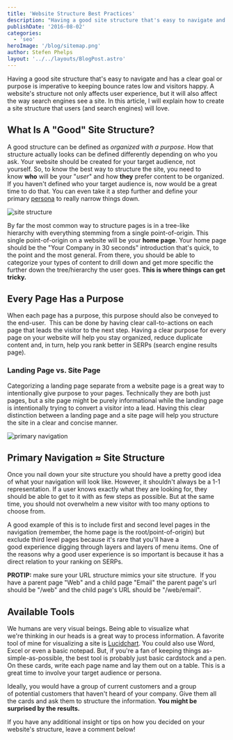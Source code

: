 ```yaml
---
title: 'Website Structure Best Practices'
description: "Having a good site structure that's easy to navigate and has a clear goal or purpose is imperative to keeping bounce rates low and visitors happy. A website's structure not only affects user experience"
publishDate: '2016-08-02'
categories:
  - 'seo'
heroImage: '/blog/sitemap.png'
author: Stefen Phelps
layout: '../../layouts/BlogPost.astro'
---
```


Having a good site structure that's easy to navigate and has a clear goal or purpose is imperative to keeping bounce rates low and visitors happy. A website's structure not only affects user experience, but it will also affect the way search engines see a site. In this article, I will explain how to create a site structure that users (and search engines) will love.

## What Is A "Good" Site Structure?

A good structure can be defined as *organized with a purpose*. How that structure actually looks can be defined differently depending on who you ask. Your website should be created for your target audience, not yourself. So, to know the best way to structure the site, you need to know **who** will be your "_user_" and how **they** prefer content to be organized. If you haven't defined who your target audience is, now would be a great time to do that. You can even take it a step further and define your primary [persona](<https://en.wikipedia.org/wiki/Persona_(user_experience)>) to really narrow things down.

![site structure](/blog/sms-site-structure.png)

By far the most common way to structure pages is in a tree-like hierarchy with everything stemming from a single point-of-origin. This single point-of-origin on a website will be your **home page**. Your home page should be the "Your Company in 30 seconds" introduction that's quick, to the point and the most general. From there, you should be able to categorize your types of content to drill down and get more specific the further down the tree/hierarchy the user goes. **This is where things can get tricky.**

## Every Page Has a Purpose

When each page has a purpose, this purpose should also be conveyed to the end-user.  This can be done by having clear call-to-actions on each page that leads the visitor to the next step. Having a clear purpose for every page on your website will help you stay organized, reduce duplicate content and, in turn, help you rank better in SERPs (search engine results page).

### Landing Page vs. Site Page

Categorizing a landing page separate from a website page is a great way to intentionally give purpose to your pages. Technically they are both just pages, but a site page might be purely informational while the landing page is intentionally trying to convert a visitor into a lead. Having this clear distinction between a landing page and a site page will help you structure the site in a clear and concise manner.

![primary navigation](/blog/sms-primary-navigation.png)

## Primary Navigation ≈ Site Structure

Once you nail down your site structure you should have a pretty good idea of what your navigation will look like. However, it shouldn't always be a 1-1 representation. If a user knows exactly what they are looking for, they should be able to get to it with as few steps as possible. But at the same time, you should not overwhelm a new visitor with too many options to choose from.

A good example of this is to include first and second level pages in the navigation (remember, the home page is the root/point-of-origin) but exclude third level pages because it's rare that you'll have a good experience digging through layers and layers of menu items. One of the reasons why a good user experience is so important is because it has a direct relation to your ranking on SERPs.

**PROTIP:** make sure your URL structure mimics your site structure.  If you have a parent page "Web" and a child page "Email" the parent page's url should be "/web" and the child page's URL should be "/web/email".

## Available Tools

We humans are very visual beings. Being able to visualize what we're thinking in our heads is a great way to process information. A favorite tool of mine for visualizing a site is [Lucidchart](https://www.lucidchart.com/). You could also use Word, Excel or even a basic notepad. But, if you're a fan of keeping things as-simple-as-possible, the best tool is probably just basic cardstock and a pen. On these cards, write each page name and lay them out on a table. This is a great time to involve your target audience or persona.

Ideally, you would have a group of current customers and a group of potential customers that haven't heard of your company. Give them all the cards and ask them to structure the information. **You might be surprised by the results.**

If you have any additional insight or tips on how you decided on your website's structure, leave a comment below!
